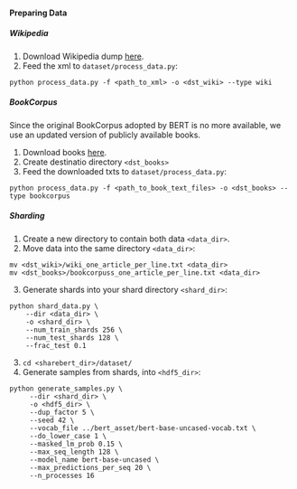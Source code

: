 
#### Preparing Data

##### Wikipedia

1. Download Wikipedia dump [here](https://dumps.wikimedia.org/).
2. Feed the xml to `dataset/process_data.py`: 
```
python process_data.py -f <path_to_xml> -o <dst_wiki> --type wiki
```

##### BookCorpus

Since the original BookCorpus adopted by BERT is no more available, we use
an updated version of publicly available books.

1. Download books [here](https://the-eye.eu/public/AI/pile_preliminary_components/books1.tar.gz).
2. Create destinatio directory `<dst_books>`
3. Feed the downloaded txts to `dataset/process_data.py`: <br>
```
python process_data.py -f <path_to_book_text_files> -o <dst_books> --type bookcorpus
```

##### Sharding

1. Create a new directory to contain both data `<data_dir>`.
2. Move data into the same directory `<data_dir>`: <br>
```
mv <dst_wiki>/wiki_one_article_per_line.txt <data_dir>
mv <dst_books>/bookcorpuss_one_article_per_line.txt <data_dir>
```
    
3. Generate shards into your shard directory `<shard_dir>`:
```
python shard_data.py \
    --dir <data_dir> \
    -o <shard_dir> \
    --num_train_shards 256 \
    --num_test_shards 128 \
    --frac_test 0.1
```

3. `cd <sharebert_dir>/dataset/`
4. Generate samples from shards, into `<hdf5_dir>`:
```
python generate_samples.py \
     --dir <shard_dir> \
     -o <hdf5_dir> \
     --dup_factor 5 \
     --seed 42 \
     --vocab_file ../bert_asset/bert-base-uncased-vocab.txt \
     --do_lower_case 1 \
     --masked_lm_prob 0.15 \
     --max_seq_length 128 \
     --model_name bert-base-uncased \
     --max_predictions_per_seq 20 \
     --n_processes 16
```
